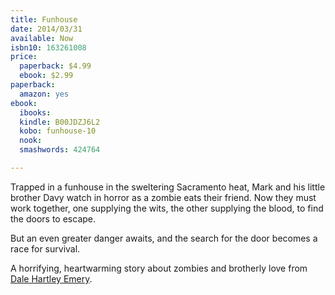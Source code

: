 ```yaml
---
title: Funhouse
date: 2014/03/31
available: Now
isbn10: 163261008
price:
  paperback: $4.99
  ebook: $2.99
paperback:
  amazon: yes
ebook:
  ibooks: 
  kindle: B00JDZJ6L2 
  kobo: funhouse-10
  nook: 
  smashwords: 424764

---
```


Trapped in a funhouse in the sweltering Sacramento heat,
Mark and his little brother Davy
watch in horror as a zombie eats their friend.
Now they must work together,
one supplying the wits,
the other supplying the blood,
to find the doors to escape. 
 
But an even greater danger awaits,
and the search for the door becomes a race for survival. 
 
A horrifying, heartwarming story
about zombies and brotherly love
from [Dale Hartley Emery](http://dalehartleyemery.com).

